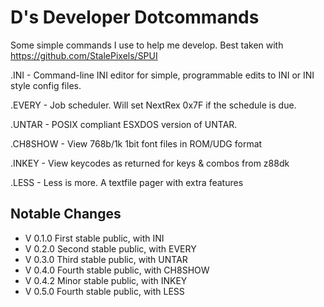 D's Developer Dotcommands
=

Some simple commands I use to help me develop.
Best taken with https://github.com/StalePixels/SPUI

.INI - Command-line INI editor for simple, programmable edits to INI or INI style config files.

.EVERY - Job scheduler.  Will set NextRex 0x7F if the schedule is due.

.UNTAR - POSIX compliant ESXDOS version of UNTAR.

.CH8SHOW - View 768b/1k 1bit font files in ROM/UDG format

.INKEY - View keycodes as returned for keys & combos from z88dk

.LESS - Less is more. A textfile pager with extra features

Notable Changes
-
* V 0.1.0         First stable public, with INI
* V 0.2.0         Second stable public, with EVERY
* V 0.3.0         Third stable public, with UNTAR
* V 0.4.0         Fourth stable public, with CH8SHOW
* V 0.4.2         Minor stable public, with INKEY
* V 0.5.0         Fourth stable public, with LESS




